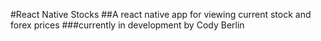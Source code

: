 #React Native Stocks
##A react native app for viewing current stock and forex prices
###currently in development by Cody Berlin